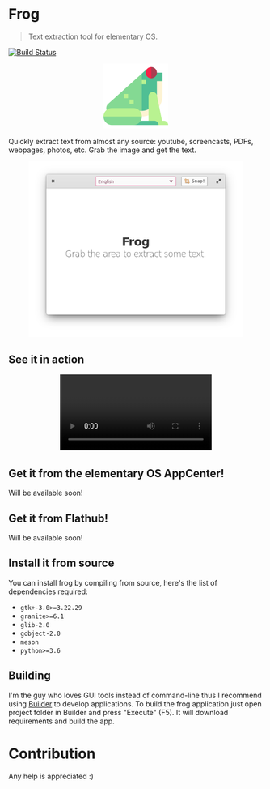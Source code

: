 # Frog

> Text extraction tool for elementary OS.

[![Build Status](https://github.com/tenderowl/frog/workflows/CI/badge.svg)](https://github.com/tenderowl/frog/action)

<div align="center">
<figure>
<img alt="frog" src="data/icons/com.github.tenderowl.frog.svg" width="128" />
</figure>
</div>

Quickly extract text from almost any source: youtube, screencasts, PDFs, webpages, photos, etc.
Grab the image and get the text.

<div align="center">
<figure>
<img alt="frog" src="data/screenshots/frog-screenshot.png" />
</figure>
</div>

## See it in action

<div align="center">
<video controls src="https://user-images.githubusercontent.com/519146/129591083-b846c776-9616-48b3-8d4f-0565b220e4c1.mp4" />
</div>


## Get it from the elementary OS AppCenter!

Will be available soon!

## Get it from Flathub!

Will be available soon!

## Install it from source
You can install frog by compiling from source, here's the list of dependencies required:
 - `gtk+-3.0>=3.22.29`
 - `granite>=6.1`
 - `glib-2.0`
 - `gobject-2.0`
 - `meson`
 - `python>=3.6`

## Building

I'm the guy who loves GUI tools instead of command-line thus I recommend using [Builder](https://wiki.gnome.org/Apps/Builder) to develop applications.
To build the frog application just open project folder in Builder and press "Execute" (F5). It will download requirements and build the app.


# Contribution

Any help is appreciated :)

